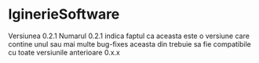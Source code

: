 # IginerieSoftware
 
Versiunea 0.2.1
Numarul 0.2.1 indica faptul ca aceasta este o versiune care contine unul sau mai multe bug-fixes aceasta din trebuie sa fie compatibile cu toate versiunile anterioare 0.x.x
